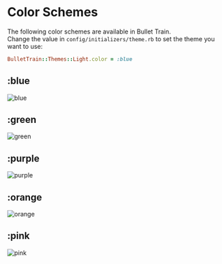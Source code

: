 # Color Schemes

The following color schemes are available in Bullet Train.<br/>
Change the value in `config/initializers/theme.rb` to set the theme you want to use:

```ruby
BulletTrain::Themes::Light.color = :blue
```

## :blue
![blue](https://user-images.githubusercontent.com/10546292/212326169-2d98a788-871d-4683-9e82-bc2ee67f16a7.png)

## :green
![green](https://user-images.githubusercontent.com/10546292/212326271-d3410a6b-a6ef-44c9-837b-fa3e01a75424.png)

## :purple
![purple](https://user-images.githubusercontent.com/10546292/212326296-31eaeb5f-85f2-46bf-8d35-e5ac2a48dfa2.png)

## :orange
![orange](https://user-images.githubusercontent.com/10546292/212326324-24dc6f45-ed6a-4dd8-9a27-199ffd80ef67.png)

## :pink
![pink](https://user-images.githubusercontent.com/10546292/212326364-260d3418-1437-450c-b34c-0438d8077492.png)
